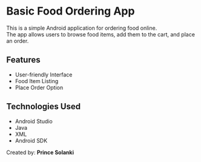 # Basic Food Ordering App

This is a simple Android application for ordering food online.  
The app allows users to browse food items, add them to the cart, and place an order.

## Features

- User-friendly Interface
- Food Item Listing
- Place Order Option

## Technologies Used

- Android Studio
- Java
- XML
- Android SDK

Created by: **Prince Solanki**

